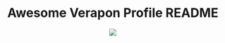 <h1 align="center">Awesome Verapon Profile README</h1>
<div align="center">
<img src="https://raw.githubusercontent.com/saadeghi/saadeghi/master/dino.gif"></img>